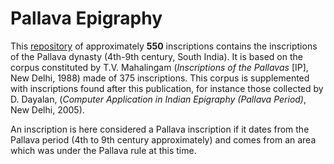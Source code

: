 # Pallava Epigraphy

This [repository](/texts?q=repo%3Atfa-pallava-epigraphy) of approximately **550** inscriptions contains the inscriptions of the Pallava dynasty (4th-9th century, South India). It is based on the corpus constituted by T.V. Mahalingam (*Inscriptions of the Pallavas* [IP], New Delhi, 1988) made of 375 inscriptions. This corpus is supplemented with inscriptions found after this publication, for instance those collected by D. Dayalan, (*Computer Application in Indian Epigraphy (Pallava Period)*, New Delhi, 2005).

An inscription is here considered a Pallava inscription if it dates from the Pallava period (4th to 9th century approximately) and comes from an area which was under the Pallava rule at this time.
